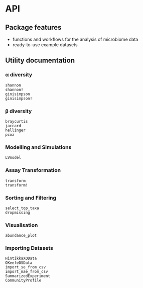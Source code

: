# API

## Package features
- functions and workflows for the analysis of microbiome data
- ready-to-use example datasets

## Utility documentation

### α diversity

```@docs
shannon
shannon!
ginisimpson
ginisimpson!
```

### β diversity

```@docs
braycurtis
jaccard
hellinger
pcoa
```

### Modelling and Simulations

```@docs
LVmodel
```

### Assay Transformation

```@docs
transform
transform!
```

### Sorting and Filtering

```@docs
select_top_taxa
dropmissing
```

### Visualisation

```@docs
abundance_plot
```

### Importing Datasets

```@docs
HintikkaXOData
OKeefeDSData
import_se_from_csv
import_mae_from_csv
SummarizedExperiment
CommunityProfile
```
